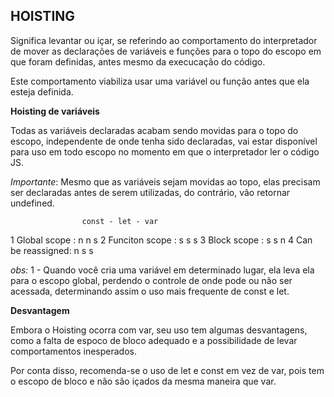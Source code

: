 ## HOISTING

Significa levantar ou içar, se referindo ao comportamento do interpretador de mover as declarações de variáveis e funções para o topo do escopo em que foram definidas, antes mesmo da execucação do código.

Este comportamento viabiliza usar uma variável ou função antes que ela esteja definida.

**Hoisting de variáveis**

Todas as variáveis declaradas acabam sendo movidas para o topo do escopo, independente de onde tenha sido declaradas, vai estar disponível para uso em todo escopo no momento em que o interpretador ler o código JS.

*Importante*: Mesmo que as variáveis sejam movidas ao topo, elas precisam ser declaradas antes de serem utilizadas, do contrário, vão retornar undefined.


                    const - let - var
1    Global scope     :   n      n     s 
2    Funciton scope   :   s      s     s
3    Block scope      :   s      s     n
4    Can be reassigned:   n      s     s

*obs:*
1 - Quando você cria uma variável em determinado lugar, ela leva ela para o escopo global, perdendo o controle de onde pode ou não ser acessada, determinando assim o uso mais frequente de const e let.

**Desvantagem**

Embora o Hoisting ocorra com var, seu uso tem algumas desvantagens, como a falta de espoco de bloco adequado e a possibilidade de levar comportamentos inesperados.

Por conta disso, recomenda-se o uso de let e const em vez de var, pois tem o escopo de bloco e não são içados da mesma maneira que var.